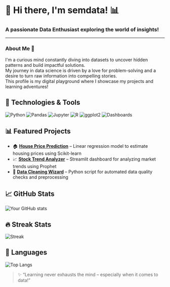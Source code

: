# 👋 Hi there, I'm semdata! 📊

### A passionate Data Enthusiast exploring the world of insights!

---

### About Me 🚀

I'm a curious mind constantly diving into datasets to uncover hidden patterns and build impactful solutions.  
My journey in data science is driven by a love for problem-solving and a desire to turn raw information into compelling stories.  
This profile is my digital playground where I showcase my projects and learning adventures!

 
## 🧰 Technologies & Tools
![Python](https://img.shields.io/badge/-Python-3776AB?style=flat&logo=python&logoColor=white)
![Pandas](https://img.shields.io/badge/-Pandas-150458?style=flat&logo=pandas&logoColor=white)
![Jupyter](https://img.shields.io/badge/-Jupyter-F37626?style=flat&logo=jupyter&logoColor=white)
![R](https://img.shields.io/badge/-R-276DC3?style=flat&logo=r&logoColor=white)
![ggplot2](https://img.shields.io/badge/-ggplot2-CC0000?style=flat&logo=ggplot2&logoColor=white)
![Dashboards](https://img.shields.io/badge/-Interactive_Dashboards-blueviolet?style=flat&logo=tableau&logoColor=white)

## 📊 Featured Projects

- 🏠 **[House Price Prediction](link)** – Linear regression model to estimate housing prices using Scikit-learn
- 📈 **[Stock Trend Analyzer](link)** – Streamlit dashboard for analyzing market trends using Prophet
- 🧼 **[Data Cleaning Wizard](link)** – Python script for automated data quality checks and preprocessing


## 📈 GitHub Stats

![Your GitHub stats](https://github-readme-stats.vercel.app/api?username=yourusername&show_icons=true&theme=radical)

## 🔥 Streak Stats

![Streak](https://github-readme-streak-stats.herokuapp.com/?user=yourusername&theme=radical)

## 🧪 Languages

![Top Langs](https://github-readme-stats.vercel.app/api/top-langs/?username=yourusername&layout=compact)

> ✨ “Learning never exhausts the mind – especially when it comes to data!”
